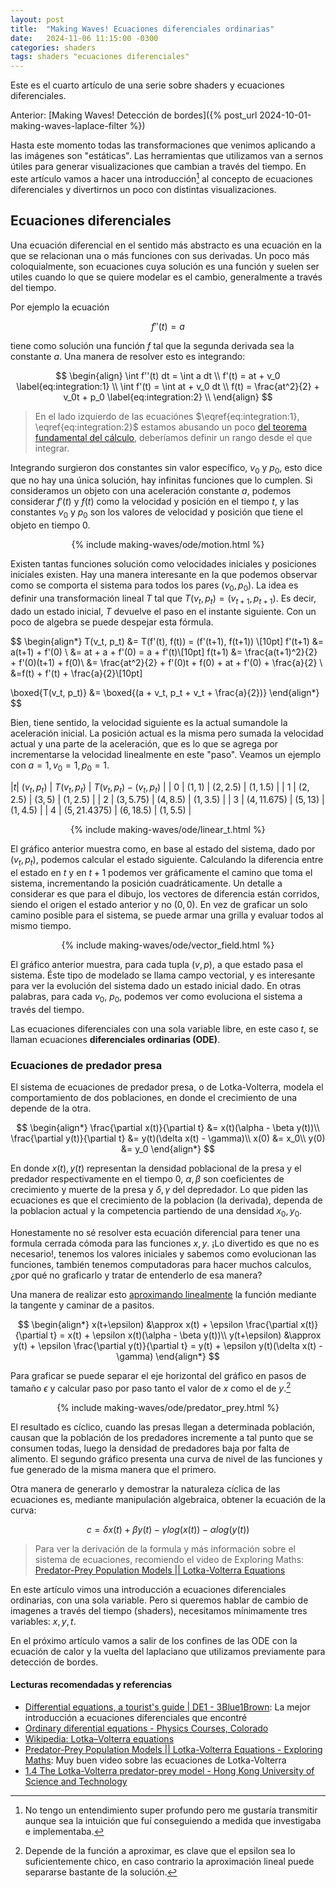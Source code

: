 ```yaml
---
layout: post
title:  "Making Waves! Ecuaciones diferenciales ordinarias"
date:   2024-11-06 11:15:00 -0300
categories: shaders
tags: shaders "ecuaciones diferenciales"
---
```



Este es el cuarto artículo de una serie sobre shaders y ecuaciones diferenciales.

Anterior: [Making Waves! Detección de bordes]({% post_url 2024-10-01-making-waves-laplace-filter %})

Hasta este momento todas las transformaciones que venimos aplicando a las imágenes son "estáticas".
Las herramientas que utilizamos van a sernos útiles para generar visualizaciones que cambian a través del tiempo.
En este artículo vamos a hacer una introducción[^1] al concepto de ecuaciones diferenciales y divertirnos un poco con distintas visualizaciones.

[^1]: No tengo un entendimiento super profundo pero me gustaría transmitir aunque sea la intuición que fuí conseguiendo a medida que investigaba e implementaba. 


## Ecuaciones diferenciales

Una ecuación diferencial en el sentido más abstracto es una ecuación en la que se relacionan una o más funciones con sus derivadas.
Un poco más coloquialmente, son ecuaciones cuya solución es una función y suelen ser utiles cuando lo que se quiere modelar es el cambio, generalmente a través del tiempo.

Por ejemplo la ecuación

$$f''(t) = a$$

tiene como solución una función $f$ tal que la segunda derivada sea la constante $a$.
Una manera de resolver esto es integrando:

$$
\begin{align}
    \int f''(t) dt = \int a dt \\
    f'(t) = at + v_0 \label{eq:integration:1} \\
    \int f'(t) = \int at + v_0 dt \\
    f(t) = \frac{at^2}{2} + v_0t + p_0 \label{eq:integration:2} \\
\end{align}
$$


> En el lado izquierdo de las ecuaciónes $\eqref{eq:integration:1}, \eqref{eq:integration:2}$ estamos abusando un poco [del teorema fundamental del cálculo](https://es.wikipedia.org/wiki/Teorema_fundamental_del_c%C3%A1lculo#Primer_teorema_fundamental_del_c%C3%A1lculo), deberíamos definir un rango desde el que integrar.

Integrando surgieron dos constantes sin valor específico, $v_0$ y $p_0$, esto dice que no hay una única solución, hay infinitas funciones que lo cumplen.
Si consideramos un objeto con una aceleración constante $a$, podemos considerar $f'(t)$ y $f(t)$ como la velocidad y posición en el tiempo $t$, y las constantes $v_0$ y $p_0$ son los valores de velocidad y posición que tiene el objeto en tiempo $0$.


<div style="display: flex; justify-content: center;">
{% include making-waves/ode/motion.html %}
</div>

Existen tantas funciones solución como velocidades iniciales y posiciones iniciales existen. 
Hay una manera interesante en la que podemos observar como se comporta el sistema para todos los pares $(v_0, p_0)$.
La idea es definir una transformación lineal $T$ tal que $T(v_t, p_t) = (v_{t+1}, p_{t+1})$.
Es decir, dado un estado inicial, $T$ devuelve el paso en el instante siguiente. 
Con un poco de algebra se puede despejar esta fórmula.

$$
\begin{align*}
T(v_t, p_t) &= T(f'(t), f(t)) = (f'(t+1), f(t+1)) \\[10pt]
f'(t+1) &= a(t+1) + f'(0) \\
&= at + a + f'(0) = a + f'(t)\\[10pt]
f(t+1) &= \frac{a(t+1)^2}{2} + f'(0)(t+1) + f(0)\\
&= \frac{at^2}{2} + f'(0)t + f(0) + at + f'(0) + \frac{a}{2} \\
&=f(t) + f'(t) + \frac{a}{2}\\[10pt]

\boxed{T(v_t, p_t)} &= \boxed{(a + v_t, p_t + v_t + \frac{a}{2})}
\end{align*}
$$

Bien, tiene sentido, la velocidad siguiente es la actual sumandole la aceleración inicial.
La posición actual es la misma pero sumada la velocidad actual y una parte de la aceleración, que es lo que se agrega por incrementarse la velocidad linealmente en este "paso".
Veamos un ejemplo con $a = 1, v_0 = 1, p_0 = 1$.

|$t$| $(v_t, p_t)$ | $T(v_t, p_t)$ | $T(v_t, p_t) - (v_t, p_t)$ |
| $0$ | $(1, 1)$ | $(2, 2.5)$ | $(1, 1.5)$ |
| $1$ | $(2, 2.5)$ | $(3, 5)$ | $(1, 2.5)$ |
| $2$ | $(3, 5.75)$ | $(4, 8.5)$ | $(1, 3.5)$ |
| $3$ | $(4, 11.675)$ | $(5, 13)$ | $(1, 4.5)$ |
| $4$ | $(5, 21.4375)$ | $(6, 18.5)$ | $(1, 5.5)$ |

<div style="display: flex; justify-content: center;">
{% include making-waves/ode/linear_t.html %}
</div>

El gráfico anterior muestra como, en base al estado del sistema, dado por $(v_t, p_t)$, podemos calcular el estado siguiente.
Calculando la diferencia entre el estado en $t$ y en $t + 1$ podemos ver gráficamente el camino que toma el sistema, incrementando
la posición cuadráticamente.
Un detalle a considerar es que para el dibujo, los vectores de diferencia están corridos, siendo el origen el estado anterior y no $(0, 0)$.
En vez de graficar un solo camino posible para el sistema, se puede armar una grilla y evaluar todos al mismo tiempo.

<div style="display: flex; justify-content: center;">
{% include making-waves/ode/vector_field.html %}
</div>

El gráfico anterior muestra, para cada tupla $(v, p)$, a que estado pasa el sistema. 
Éste tipo de modelado se llama campo vectorial, y es interesante para ver la evolución del sistema dado un estado inicial dado.
En otras palabras, para cada $v_0$, $p_0$, podemos ver como evoluciona el sistema a través del tiempo.

Las ecuaciones diferenciales con una sola variable libre, en este caso $t$, se llaman ecuaciones **diferenciales ordinarias (ODE)**.

### Ecuaciones de predador presa

El sistema de ecuaciones de predador presa, o de Lotka-Volterra, modela el comportamiento de dos poblaciones, en donde el crecimiento de una depende de la otra.

$$
\begin{align*}
    \frac{\partial x(t)}{\partial t} &= x(t)(\alpha - \beta y(t))\\
    \frac{\partial y(t)}{\partial t} &= y(t)(\delta x(t) - \gamma)\\
    x(0) &= x_0\\
    y(0) &= y_0
\end{align*}
$$

En donde $x(t), y(t)$ representan la densidad poblacional de la presa y el predador respectivamente en el tiempo 0, $\alpha, \beta$ son coeficientes de crecimiento y muerte de la presa y $\delta, \gamma$ del depredador.
Lo que piden las ecuaciones es que el crecimiento de la poblacion (la derivada), dependa de la poblacion actual y la competencia partiendo de una densidad $x_0, y_0$.

Honestamente no sé resolver esta ecuación diferencial para tener una formula cerrada cómoda para las funciones $x,y$.
¡Lo divertido es que no es necesario!, tenemos los valores iniciales y sabemos como evolucionan las funciones, también tenemos computadoras para hacer muchos calculos, ¿por qué no graficarlo y tratar de entenderlo de esa manera?

Una manera de realizar esto [aproximando linealmente](https://openstax.org/books/c%C3%A1lculo-volumen-1/pages/4-2-aproximaciones-lineales-y-diferenciales) la función mediante la tangente y caminar de a pasitos.

$$
\begin{align*}
    x(t+\epsilon) &\approx x(t) + \epsilon \frac{\partial x(t)}{\partial t} = x(t) + \epsilon x(t)(\alpha - \beta y(t))\\
    y(t+\epsilon) &\approx y(t) + \epsilon \frac{\partial y(t)}{\partial t} = y(t) + \epsilon y(t)(\delta x(t) - \gamma)
\end{align*}
$$

Para graficar se puede separar el eje horizontal del gráfico en pasos de tamaño $\epsilon$ y calcular paso por paso tanto el valor de $x$ como el de $y$.[^2]

[^2]: Depende de la función a aproximar, es clave que el epsilon sea lo suficientemente chico, en caso contrario la aproximación lineal puede separarse bastante de la solución.

<div style="display: flex; justify-content: center;">
{% include making-waves/ode/predator_prey.html %}
</div>

El resultado es cíclico, cuando las presas llegan a determinada población, causan que la población de los predadores incremente a tal punto que se consumen todas, luego la densidad de predadores baja por falta de alimento.
El segundo gráfico presenta una curva de nivel de las funciones y fue generado de la misma manera que el primero.

Otra manera de generarlo y demostrar la naturaleza cíclica de las ecuaciones es, mediante manipulación algebraica, obtener la ecuación de la curva:

$$
c = \delta x(t) + \beta y(t) - \gamma log(x(t)) - \alpha log(y(t))
$$

> Para ver la derivación de la formula y más información sobre el sistema de ecuaciones, recomiendo el video de Exploring Maths: [Predator-Prey Population Models \|\| Lotka-Volterra Equations](https://www.youtube.com/watch?v=DDEvlLa9z_U)

En este artículo vimos una introducción a ecuaciones diferenciales ordinarias, con una sola variable. 
Pero si queremos hablar de cambio de imagenes a través del tiempo (shaders), necesitamos mínimamente tres variables: $x, y, t$.

En el próximo artículo vamos a salir de los confines de las ODE con la ecuación de calor y la vuelta del laplaciano que utilizamos previamente para detección de bordes.

#### Lecturas recomendadas y referencias

* [ Differential equations, a tourist's guide \| DE1 - 3Blue1Brown](https://www.youtube.com/watch?v=p_di4Zn4wz4): La mejor introducción a ecuaciones diferenciales que encontré
* [Ordinary diferential equations - Physics Courses, Colorado](https://physicscourses.colorado.edu/phys2210/phys2210_fa21/lecture/lec06-odes/)
* [Wikipedia: Lotka–Volterra equations](https://en.wikipedia.org/wiki/Lotka%E2%80%93Volterra_equations)
* [Predator-Prey Population Models \|\| Lotka-Volterra Equations - Exploring Maths](https://www.youtube.com/watch?v=DDEvlLa9z_U): Muy buen video sobre las ecuaciones de Lotka-Volterra
* [1.4 The Lotka-Volterra predator-prey model - Hong Kong University of Science and Technology](https://math.libretexts.org/Bookshelves/Applied_Mathematics/Mathematical_Biology_(Chasnov)/01%3A_Population_Dynamics/1.04%3A_The_Lotka-Volterra_Predator-Prey_Model)
